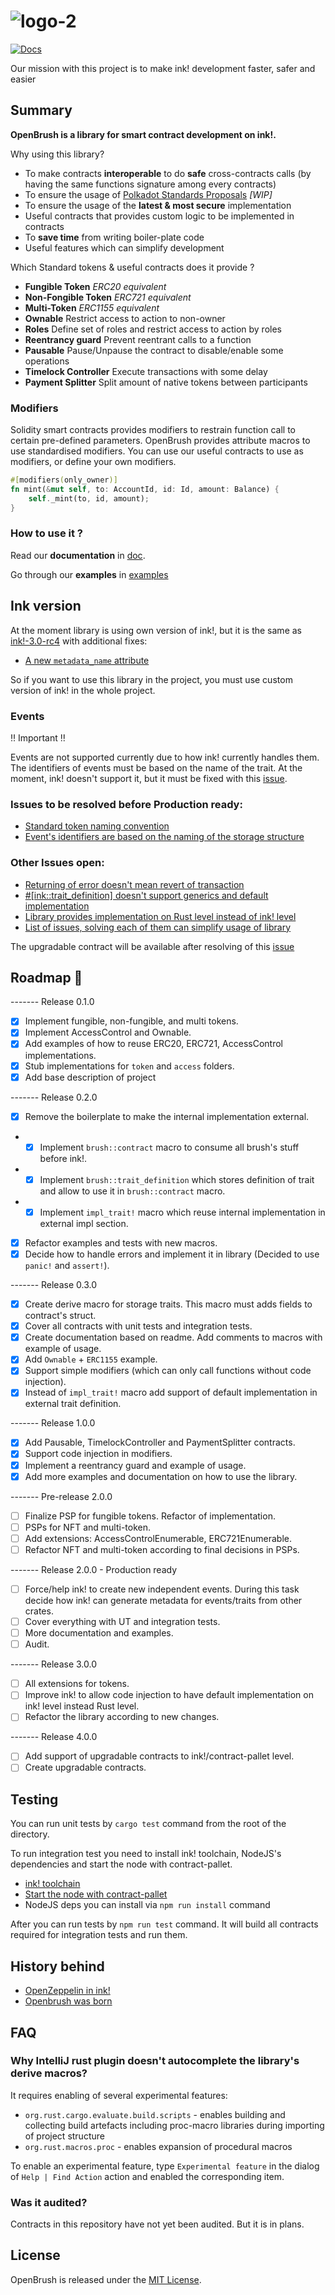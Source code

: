 # ![logo-2](https://user-images.githubusercontent.com/18346821/127667990-a85453d6-8ded-470e-80c7-e2b6153a5eaf.png)

[![Docs](https://img.shields.io/badge/docs-%F0%9F%93%84-blue)](https://supercolony-net.github.io/openbrush-contracts)

Our mission with this project is to make ink! development faster, safer and easier

## Summary
**OpenBrush is a library for smart contract development on ink!.**

Why using this library?
- To make contracts **interoperable** to do **safe** cross-contracts calls (by having the same functions signature among every contracts)
- To ensure the usage of [Polkadot Standards Proposals](https://github.com/w3f/PSPs) *[WIP]*
- To ensure the usage of the **latest & most secure** implementation
- Useful contracts that provides custom logic to be implemented in contracts
- To **save time** from writing boiler-plate code
- Useful features which can simplify development

Which Standard tokens & useful contracts does it provide ?
- **Fungible Token** *ERC20 equivalent*
- **Non-Fongible Token** *ERC721 equivalent*
- **Multi-Token** *ERC1155 equivalent*
- **Ownable** Restrict access to action to non-owner
- **Roles** Define set of roles and restrict access to action by roles
- **Reentrancy guard** Prevent reentrant calls to a function
- **Pausable** Pause/Unpause the contract to disable/enable some operations
- **Timelock Controller** Execute transactions with some delay
- **Payment Splitter** Split amount of native tokens between participants

### Modifiers

Solidity smart contracts provides modifiers to restrain function call to certain pre-defined parameters. OpenBrush provides attribute macros to use standardised modifiers.
You can use our useful contracts to use as modifiers, or define your own modifiers.

```rust
#[modifiers(only_owner)]
fn mint(&mut self, to: AccountId, id: Id, amount: Balance) {
    self._mint(to, id, amount);
}
```

### How to use it ?
Read our **documentation** in [doc](https://supercolony-net.github.io/openbrush-contracts).

Go through our **examples** in [examples](examples)

## Ink version

At the moment library is using own version of ink!, but it is the same as [ink!-3.0-rc4](https://github.com/paritytech/ink/releases/tag/v3.0.0-rc4)
with additional fixes:

- [A new `metadata_name` attribute](https://github.com/paritytech/ink/pull/859)

So if you want to use this library in the project, you must use custom version of ink! in the whole project.

### Events
‼️ Important ‼️

Events are not supported currently due to how ink! currently handles them.  
The identifiers of events must be based on the name of the trait. At the moment, ink! doesn't support it,
but it must be fixed with this [issue](https://github.com/paritytech/ink/issues/809).

### Issues to be resolved before Production ready:
* [Standard token naming convention](https://github.com/Supercolony-net/openbrush-contracts/tree/main/issues/1)
* [Event's identifiers are based on the naming of the storage structure](https://github.com/Supercolony-net/openbrush-contracts/tree/main/issues/2)

### Other Issues open:

* [Returning of error doesn't mean revert of transaction](https://github.com/Supercolony-net/openbrush-contracts/tree/main/issues/3)
* [#[ink::trait_definition] doesn't support generics and default implementation](https://github.com/Supercolony-net/openbrush-contracts/tree/main/issues/4)
* [Library provides implementation on Rust level instead of ink! level](https://github.com/Supercolony-net/openbrush-contracts/tree/main/issues/5)
* [List of issues, solving each of them can simplify usage of library](https://github.com/Supercolony-net/openbrush-contracts/tree/main/issues/8)

The upgradable contract will be available after resolving of
this [issue](https://github.com/Supercolony-net/openbrush-contracts/tree/main/issues/7)

## Roadmap 🚗

------- Release 0.1.0

- [x] Implement fungible, non-fungible, and multi tokens.
- [x] Implement AccessControl and Ownable.
- [x] Add examples of how to reuse ERC20, ERC721, AccessControl implementations.
- [x] Stub implementations for `token` and `access` folders.
- [x] Add base description of project

------- Release 0.2.0

- [x] Remove the boilerplate to make the internal implementation external.
- - [x] Implement `brush::contract` macro to consume all brush's stuff before ink!.
- - [x] Implement `brush::trait_definition` which stores definition of trait and allow to use it in `brush::contract` macro.
- - [x] Implement `impl_trait!` macro which reuse internal implementation in external impl section.
- [x] Refactor examples and tests with new macros.
- [x] Decide how to handle errors and implement it in library (Decided to use `panic!` and `assert!`).

------- Release 0.3.0

- [x] Create derive macro for storage traits. This macro must adds fields to contract's struct.
- [x] Cover all contracts with unit tests and integration tests.
- [x] Create documentation based on readme. Add comments to macros with example of usage.
- [x] Add `Ownable` + `ERC1155` example.
- [x] Support simple modifiers (which can only call functions without code injection).
- [x] Instead of `impl_trait!` macro add support of default implementation in external trait definition.

------- Release 1.0.0

- [x] Add Pausable, TimelockController and PaymentSplitter contracts.
- [x] Support code injection in modifiers.
- [x] Implement a reentrancy guard and example of usage.
- [x] Add more examples and documentation on how to use the library.

------- Pre-release 2.0.0

- [ ] Finalize PSP for fungible tokens. Refactor of implementation.
- [ ] PSPs for NFT and multi-token.
- [ ] Add extensions: AccessControlEnumerable, ERC721Enumerable.
- [ ] Refactor NFT and multi-token according to final decisions in PSPs.

------- Release 2.0.0 - Production ready

- [ ] Force/help ink! to create new independent events. During this task decide how ink! can generate metadata for
  events/traits from other crates.
- [ ] Cover everything with UT and integration tests.
- [ ] More documentation and examples.
- [ ] Audit.

------- Release 3.0.0

- [ ] All extensions for tokens.
- [ ] Improve ink! to allow code injection to have default implementation on ink! level instead Rust level.
- [ ] Refactor the library according to new changes.

------- Release 4.0.0

- [ ] Add support of upgradable contracts to ink!/contract-pallet level.
- [ ] Create upgradable contracts.

## Testing
You can run unit tests by `cargo test` command from the root of the directory.

To run integration test you need to install ink! toolchain, NodeJS's dependencies and start the node with contract-pallet.
- [ink! toolchain](https://docs.patract.io/en/redspot/tutorial.html#ink-toolchain-for-contract-compilation)
- [Start the node with contract-pallet](https://docs.patract.io/en/redspot/tutorial.html#prepare-blockchain-nodes-that-can-run-the-contract)
- NodeJS deps you can install via `npm run install` command

After you can run tests by `npm run test` command. It will build all contracts required for integration tests and run them.

## History behind

- [OpenZeppelin in ink!](https://medium.com/supercolony/ink-has-most-of-the-features-required-for-usage-however-the-usability-of-ink-is-low-95f4bc974e22)
- [Openbrush was born](https://supercolony.medium.com/openbrush-an-early-alpha-of-our-openzeppelin-library-for-ink-a0c3f4f9432)

## FAQ

### Why IntelliJ rust plugin doesn't autocomplete the library's derive macros?

It requires enabling of several experimental features:

* `org.rust.cargo.evaluate.build.scripts` - enables building and collecting build artefacts including proc-macro
  libraries during importing of project structure
* `org.rust.macros.proc` - enables expansion of procedural macros

To enable an experimental feature, type `Experimental feature` in the dialog of `Help | Find Action` action and enabled
the corresponding item.

### Was it audited?

Contracts in this repository have not yet been audited. But it is in plans.

## License

OpenBrush is released under the [MIT License](LICENSE).
